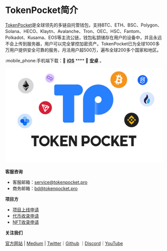 # TokenPocket简介

[TokenPocket](https://www.tokenpocket.pro)是全球领先的多链自托管钱包，支持BTC、ETH、BSC、Polygon、Solana、HECO、Klaytn、Avalanche、Tron、OEC、HSC、Fantom、Polkadot、Kusama、EOS等主流公链，钱包私钥储存在用户的设备中，并且永远不会上传到服务器，用户可以完全掌控加密资产。TokenPocket已为全球1000多万用户提供安全可靠的服务，月活用户超500万，遍布全球200多个国家和地区。

:mobile\_phone:手机端下载：🍎 [**iOS**](https://apps.apple.com/cn/app/tokenpocket-trusted-wallet/id1436028697) **** 🤖 [**安卓**](https://play.google.com/store/apps/details?id=vip.mytokenpocket) 。

![](<.gitbook/assets/image (21).png>)

**客服咨询**

* 客服邮箱：service@tokenpocket.pro
* 商务邮箱：bd@tokenpocket.pro

**项目方**

* [项目上线申请](https://www.tokenpocket.pro/zh/submit/dapp)
* [代币收录申请](https://www.tokenpocket.pro/zh/submit/token)
* [NFT收录申请](https://tokenpocket.pro/zh/submit/nft)

**关注我们**

[官方网站](https://www.tokenpocket.pro) |  [Medium](https://tokenpocket-gm.medium.com)  |  [Twitter](https://twitter.com/TokenPocket\_TP)｜[Github](https://help.tokenpocket.pro/cn/) ｜[Discord](https://discord.gg/bjzwFT5Rzj)｜[YouTube](https://www.youtube.com/channel/UCudaS5hcbqUaMtOGHmQ2e0A)&#x20;


